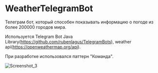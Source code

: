 # WeatherTelegramBot
Телеграм бот, который способен показывать информацию о погоде из более 200000 городов мира.

Используется Telegram Bot Java Library(https://github.com/rubenlagus/TelegramBots), weather api(https://openweathermap.org/api).

При разработке использовался паттерн "Команда".


![Screenshot_3](https://user-images.githubusercontent.com/77767886/178120445-012a602c-a2ea-4ac3-9a9d-cb269a70a210.png)
